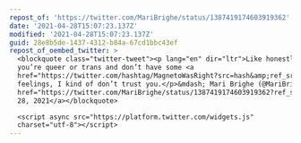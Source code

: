 ```yaml
---
repost_of: 'https://twitter.com/MariBrighe/status/1387419174603919362'
date: '2021-04-28T15:07:23.137Z'
modified: '2021-04-28T15:07:23.137Z'
guid: 28e8b5de-1437-4312-b84a-67cd1bbc43ef
repost_of_oembed_twitter: >
  <blockquote class="twitter-tweet"><p lang="en" dir="ltr">Like honestly, if
  you’re queer or trans and don’t have some <a
  href="https://twitter.com/hashtag/MagnetoWasRight?src=hash&amp;ref_src=twsrc%5Etfw">#MagnetoWasRight</a>
  feelings, I kind of don’t trust you.</p>&mdash; Mari Brighe (@MariBrighe) <a
  href="https://twitter.com/MariBrighe/status/1387419174603919362?ref_src=twsrc%5Etfw">April
  28, 2021</a></blockquote>

  <script async src="https://platform.twitter.com/widgets.js"
  charset="utf-8"></script>
---
```

 
